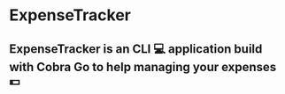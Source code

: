 # ExpenseTracker

## ExpenseTracker is an CLI :computer: application build with Cobra Go to help managing your expenses :dollar:

